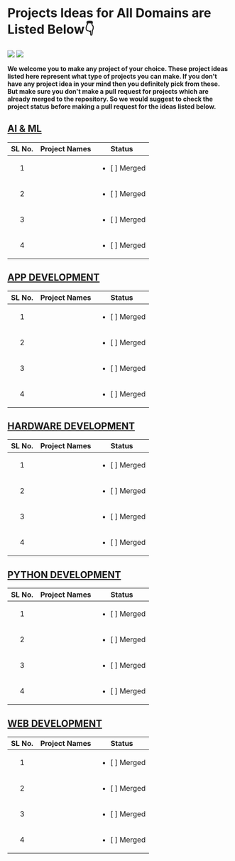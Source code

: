 # Projects Ideas for All Domains are Listed Below👇

<a href="https://github.com/Spectrum-CETB/Spectober_Fest/tree/main/projects_Intermediate"><img src="https://img.shields.io/badge/Projects%20-Intermediate-blue.svg"/></a>
<a href="https://github.com/Spectrum-CETB/Spectober_Fest/tree/main/projects_Intermediate"><img src="https://img.shields.io/badge/Projects%20-💡Ideas-red.svg"/></a>

**We welcome you to make any project of your choice. These project ideas listed here represent what type of projects you can make. If you don't have any project idea in your mind then you definitely pick from these. But make sure you don't make a pull request for projects which are already merged to the repository. So we would suggest to check the project status before making a pull request for the ideas listed below.**

## [AI & ML](https://github.com/Spectrum-CETB/Spectober_Fest/tree/main/projects_Intermediate/AI_ML)

| SL No.| Project Names | Status |
| :---------------: | :---------------: | :---------------: |
|1|| <ul><li>[ ] Merged</li></ul> |
|2|| <ul><li>[ ] Merged</li></ul> |
|3|| <ul><li>[ ] Merged</li></ul> |
|4|| <ul><li>[ ] Merged</li></ul> |

## [APP DEVELOPMENT](https://github.com/Spectrum-CETB/Spectober_Fest/tree/main/projects_Intermediate/APP_DEVELOPMENT)

| SL No.| Project Names | Status |
| :---------------: | :---------------: | :---------------: |
|1|| <ul><li>[ ] Merged</li></ul> |
|2|| <ul><li>[ ] Merged</li></ul> |
|3|| <ul><li>[ ] Merged</li></ul> |
|4|| <ul><li>[ ] Merged</li></ul> |

## [HARDWARE DEVELOPMENT](https://github.com/Spectrum-CETB/Spectober_Fest/tree/main/projects_Intermediate/HARDWARE_DEVELOPMENT)

| SL No.| Project Names | Status |
| :---------------: | :---------------: | :---------------: |
|1|| <ul><li>[ ] Merged</li></ul> |
|2|| <ul><li>[ ] Merged</li></ul> |
|3|| <ul><li>[ ] Merged</li></ul> |
|4|| <ul><li>[ ] Merged</li></ul> |

## [PYTHON DEVELOPMENT](https://github.com/Spectrum-CETB/Spectober_Fest/tree/main/projects_Intermediate/PYTHON_DEVELOPMENT)

| SL No.| Project Names | Status |
| :---------------: | :---------------: | :---------------: |
|1|| <ul><li>[ ] Merged</li></ul> |
|2|| <ul><li>[ ] Merged</li></ul> |
|3|| <ul><li>[ ] Merged</li></ul> |
|4|| <ul><li>[ ] Merged</li></ul> |

## [WEB DEVELOPMENT](https://github.com/Spectrum-CETB/Spectober_Fest/tree/main/projects_Intermediate/WEB_DEVELOPEMENT)

| SL No.| Project Names | Status |
| :---------------: | :---------------: | :---------------: |
|1|| <ul><li>[ ] Merged</li></ul> |
|2|| <ul><li>[ ] Merged</li></ul> |
|3|| <ul><li>[ ] Merged</li></ul> |
|4|| <ul><li>[ ] Merged</li></ul> |
